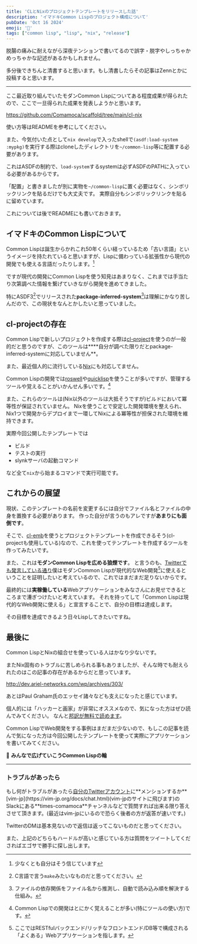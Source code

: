 ```yaml
---
title: 'CLとNixのプロジェクトテンプレートをリリースした話'
description: 'イマドキCommon Lispのプロジェクト構成について'
pubDate: 'Oct 16 2024'
emoji: '🦊'
tags: ["common lisp", "lisp", "nix", "release"]
---
```


脱腸の痛みに耐えながら深夜テンションで書いてるので誤字・脱字やしっちゃかめっちゃかな記述があるかもしれません。

多分後できちんと清書すると思います。もし清書したらその記事はZennとかに投稿すると思います。

---

ここ最近取り組んでいたモダンCommon Lispについてある程度成果が得られたので、ここで一旦得られた成果を発表しようかと思います。

https://github.com/Comamoca/scaffold/tree/main/cl-nix

使い方等はREADMEを参考にしてください。

また、今気付いた点として`nix develop`で入ったshellで`(asdf:load-system :mypkg)`を実行する際はcloneしたディレクトリを`~/common-lisp`等に配置する必要があります。

これはASDFの制約で、`load-system`するsystemは必ずASDFのPATHに入っている必要があるからです。

「配置」と書きましたが別に実物を`~/common-lisp`に置く必要はなく、シンボリックリンクを貼るだけでも大丈夫です。
実際自分もシンボリックリンクを貼るに留めています。

これについては後でREADMEにも書いておきます。

## イマドキのCommon Lispについて

Common Lispは誕生からかれこれ50年くらい経っているため「古い言語」というイメージを持たれていると思いますが、Lispに備わっている拡張性から現代の開発でも使える言語だったりします。[^1]

ですが現代の開発にCommon Lispを使う知見はあまりなく、これまでは手当たり次第調べた情報を繋げていきながら開発を進めてきました。

特にASDF3[^2]でリリースされた**package-inferred-system**[^3]は理解にかなり苦しんだので、この現状をなんとかしたいと思っていました。

## cl-projectの存在

Common Lispで新しいプロジェクトを作成する際は[cl-project](https://github.com/fukamachi/cl-project)を使うのが一般的だと思うのですが、このツールは****自分が調べた限りだとpackage-inferred-systemに対応していません**。

また、最近個人的に流行している[Nix](https://nixos.org/)にも対応してません。

Common Lispの開発では[roswell](https://roswell.github.io/)や[quicklisp](https://www.quicklisp.org/index.html)を使うことが多いですが、管理するツールや覚えることがいかんせん多いです。[^4]

また、これらのツールは(Nix以外のツールは大抵そうですが)ビルドにおいて冪等性が保証されていません。
Nixを使うことで安定した開発環境を整えられ、Nix1つで開発からデプロイまで一環してNixによる冪等性が担保された環境を維持できます。

実際今回公開したテンプレートでは

- ビルド
- テストの実行
- slynkサーバの起動コマンド

など全て`nix`から始まるコマンドで実行可能です。

## これからの展望

現状、このテンプレートの名前を変更するには自分でファイル名とファイルの中身を置換する必要があります。
作った自分が言うのもアレですが**あまりにも面倒です**。

そこで、[cl-emb](https://cl-emb.common-lisp.dev/)を使うとプロジェクトテンプレートを作成できるそう(cl-projectも使用している)なので、これを使ってテンプレートを作成するツールを作ってみたいです。

また、これは**モダンCommon Lispを広める狼煙です**。
と言うのも、[Twitterでも発言している通り](https://x.com/Comamoca_/status/1837912692172247244)僕はモダンCommon Lispが現代的なWeb開発[^5]に使えるということを証明したいと考えているので、これではまだまだ足りないからです。

最終的には**実稼働している**Webアプリケーションをみなさんにお見せできるところまで漕ぎつけたいと考えています。
それを持ってして「Common Lispは現代的なWeb開発に使える」と宣言することで、自分の目標は達成します。

その目標を達成できるよう日々Lispしてきたいですね。

## 最後に

Common LispとNixの組合せを使っている人はかなり少ないです。

またNix固有のトラブルに苦しめられる事もありましたが、そんな時でも耐えられたのはこの記事の存在があるからだと思っています。

http://dev.ariel-networks.com/wp/archives/303/

あとはPaul Graham氏のエッセイ諸々なども支えになったと感じています。

個人的には「ハッカーと画家」が非常にオススメなので、気になった方はぜひ読んでみてください。
なんと[邦訳が無料で読めます](https://gist.github.com/sifue/b6506ea6b3f3d3a46a0c3bb885cd5ddf)。

Common LispでWeb開発をする事例はまだまだ少ないので、もしこの記事を読んで気になった方は今回公開したテンプレートを使って実際にアプリケーションを書いてみてください。

🙆 **みんなで広げていこうCommon Lispの輪**

---

### トラブルがあったら

もし何がトラブルがあったら[自分のTwitterアカウント](https://x.com/Comamoca_)に**メンションするか**[vim-jp](https://vim-jp.org/docs/chat.html)(vim-jpのサイトに飛びます)のSlackにある**times-comamoca**チャンネルなどで質問すれば出来る限り答えさせて頂きます。(最近はvim-jpにいるので恐らく後者の方が返答が速いです。)

TwitterのDMは基本見ないので返信は返ってこないものだと思ってください。

また、上記のどちらもハードルが高いと感じている方は質問をツイートしてくださればエゴサで勝手に探し出します。

[^1]: 少なくとも自分はそう信じています
[^2]: C言語で言う`make`みたいなものだと思ってください。
[^3]: ファイルの依存関係をファイル名から推測し、自動で読み込み順を解決する仕組み。
[^4]: Common Lispでの開発はとにかく覚えることが多い(特にツールの使い方)です。
[^5]: ここではRESTfulバックエンド/リッチなフロントエンド/DB等で構成される「よくある」Webアプリケーションを指します。
